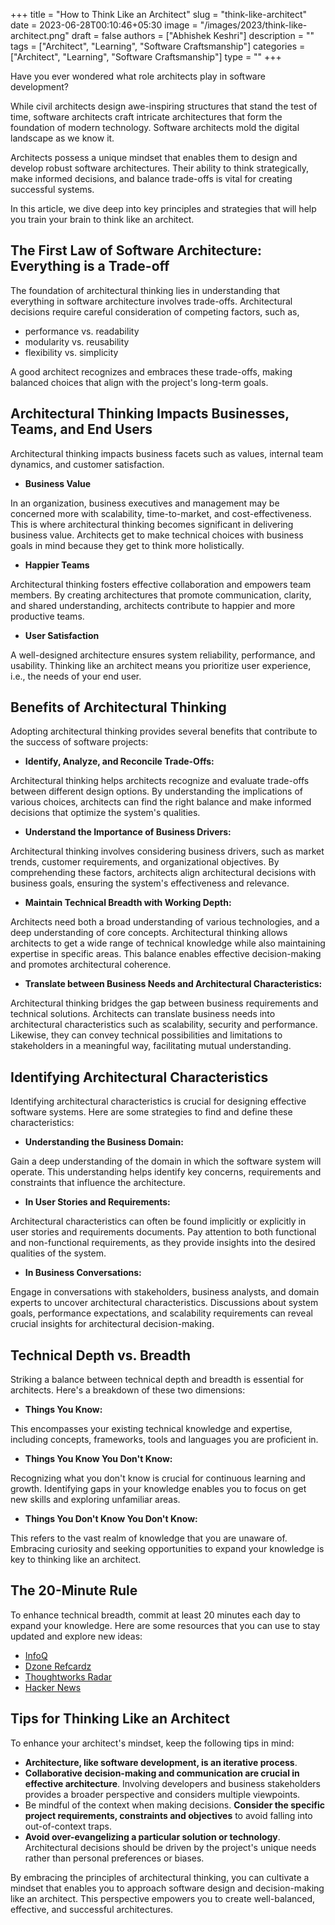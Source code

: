 +++
title = "How to Think Like an Architect"
slug = "think-like-architect"
date = 2023-06-28T00:10:46+05:30
image = "/images/2023/think-like-architect.png"
draft = false
authors = ["Abhishek Keshri"]
description = ""
tags = ["Architect", "Learning", "Software Craftsmanship"]
categories = ["Architect", "Learning", "Software Craftsmanship"]
type = ""
+++

Have you ever wondered what role architects play in software development? 

While civil architects design awe-inspiring structures that stand the test of time, software architects craft intricate architectures that form the foundation of modern technology. Software architects mold the digital landscape as we know it. 

Architects possess a unique mindset that enables them to design and develop robust software architectures. Their ability to think strategically, make informed decisions, and balance trade-offs is vital for creating successful systems.

In this article, we dive deep into key principles and strategies that will help you train your brain to think like an architect.

## The First Law of Software Architecture: Everything is a Trade-off

The foundation of architectural thinking lies in understanding that everything in software architecture involves trade-offs.
Architectural decisions require careful consideration of competing factors, such as, 
- performance vs. readability
- modularity vs. reusability
- flexibility vs. simplicity

A good architect recognizes and embraces these trade-offs, making balanced choices that align with the project's long-term goals.

## Architectural Thinking Impacts Businesses, Teams, and End Users 

Architectural thinking impacts business facets such as values, internal team dynamics, and customer satisfaction. 

- **Business Value**
  
In an organization, business executives and management may be concerned more with scalability, time-to-market, and cost-effectiveness. 
This is where architectural thinking becomes significant in delivering business value. Architects get to make technical choices with business goals in mind because they get to think more holistically.
 
- **Happier Teams**

Architectural thinking fosters effective collaboration and empowers team members. By creating architectures that promote communication, clarity, and shared understanding, architects contribute to happier and more productive teams.

- **User Satisfaction**

A well-designed architecture ensures system reliability, performance, and usability. Thinking like an architect means you prioritize user experience, i.e., the needs of your end user.

## Benefits of Architectural Thinking

Adopting architectural thinking provides several benefits that contribute to the success of software projects:

- **Identify, Analyze, and Reconcile Trade-Offs:**

Architectural thinking helps architects recognize and evaluate trade-offs between different design options.
By understanding the implications of various choices, architects can find the right balance and make informed decisions that optimize the system's qualities.

- **Understand the Importance of Business Drivers:**

Architectural thinking involves considering business drivers, such as market trends, customer requirements, and organizational objectives.
By comprehending these factors, architects align architectural decisions with business goals, ensuring the system's effectiveness and relevance.

- **Maintain Technical Breadth with Working Depth:**

Architects need both a broad understanding of various technologies, and a deep understanding of core concepts.
Architectural thinking allows architects to get a wide range of technical knowledge while also maintaining expertise in specific areas.
This balance enables effective decision-making and promotes architectural coherence.

- **Translate between Business Needs and Architectural Characteristics:**

Architectural thinking bridges the gap between business requirements and technical solutions.
Architects can translate business needs into architectural characteristics such as scalability, security and performance.
Likewise, they can convey technical possibilities and limitations to stakeholders in a meaningful way, facilitating mutual understanding.

## Identifying Architectural Characteristics

Identifying architectural characteristics is crucial for designing effective software systems.
Here are some strategies to find and define these characteristics:

- **Understanding the Business Domain:**

Gain a deep understanding of the domain in which the software system will operate.
This understanding helps identify key concerns, requirements and constraints that influence the architecture.

- **In User Stories and Requirements:**

Architectural characteristics can often be found implicitly or explicitly in user stories and requirements documents.
Pay attention to both functional and non-functional requirements, as they provide insights into the desired qualities of the system.

- **In Business Conversations:**

Engage in conversations with stakeholders, business analysts, and domain experts to uncover architectural characteristics.
Discussions about system goals, performance expectations, and scalability requirements can reveal crucial insights for architectural decision-making.

## Technical Depth vs. Breadth

Striking a balance between technical depth and breadth is essential for architects.
Here's a breakdown of these two dimensions:

- **Things You Know:**

This encompasses your existing technical knowledge and expertise, including concepts, frameworks, tools and languages you are proficient in.

- **Things You Know You Don't Know:**

Recognizing what you don't know is crucial for continuous learning and growth.
Identifying gaps in your knowledge enables you to focus on get new skills and exploring unfamiliar areas.

- **Things You Don't Know You Don't Know:**

This refers to the vast realm of knowledge that you are unaware of.
Embracing curiosity and seeking opportunities to expand your knowledge is key to thinking like an architect.

## The 20-Minute Rule

To enhance technical breadth, commit at least 20 minutes each day to expand your knowledge.
Here are some resources that you can use to stay updated and explore new ideas:

-   [InfoQ](https://www.infoq.com/)
-   [Dzone Refcardz](https://dzone.com/refcardz)
-   [Thoughtworks Radar](https://www.thoughtworks.com/radar)
-   [Hacker News](https://news.ycombinator.com/)

## Tips for Thinking Like an Architect

To enhance your architect's mindset, keep the following tips in mind:

-   **Architecture, like software development, is an iterative process**.
-   **Collaborative decision-making and communication are crucial in effective architecture**.
    Involving developers and business stakeholders provides a broader perspective and considers multiple viewpoints.
-   Be mindful of the context when making decisions.
    **Consider the specific project requirements, constraints and objectives** to avoid falling into out-of-context traps.
-   **Avoid over-evangelizing a particular solution or technology**.
    Architectural decisions should be driven by the project's unique needs rather than personal preferences or biases.


By embracing the principles of architectural thinking, you can cultivate a mindset that enables you to approach software design and decision-making like an architect.
This perspective empowers you to create well-balanced, effective, and successful architectures.
